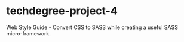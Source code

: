 # techdegree-project-4
Web Style Guide - Convert CSS to SASS while creating a useful SASS micro-framework.
